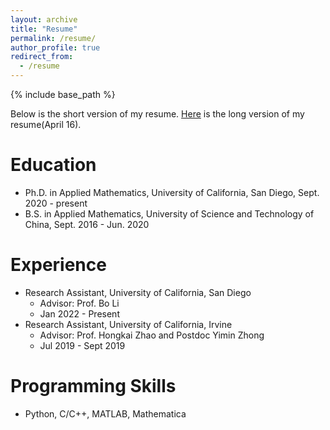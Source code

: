 ```yaml
---
layout: archive
title: "Resume"
permalink: /resume/
author_profile: true
redirect_from:
  - /resume
---
```


{% include base_path %}

Below is the short version of my resume. [Here](https://Zunding.github.io/files/Resume.pdf) is the long version of my resume(April 16).

Education
======
* Ph.D. in Applied Mathematics, University of California, San Diego, Sept. 2020 - present
* B.S. in Applied Mathematics, University of Science and Technology of China, Sept. 2016 - Jun. 2020

Experience
======
* Research Assistant, University of California, San Diego
  * Advisor: Prof. Bo Li
  * Jan 2022 - Present
* Research Assistant, University of California, Irvine
  * Advisor: Prof. Hongkai Zhao and Postdoc Yimin Zhong
  * Jul 2019 - Sept 2019

Programming Skills
======
* Python, C/C++, MATLAB, Mathematica
